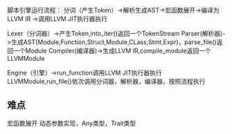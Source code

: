 脚本引擎运行流程：
分词（产生Token）->解析生成AST->宏函数展开->编译为LLVM IR ->调用LLVM JIT执行器执行

Lexer（分词器）->产生Token,into_iter()返回一个TokenStream
Parser(解析器)->生成AST(Module,Function,Struct,Module,CLass,Stmt,Expr)，parse_file()返回一个Module
Compiler(编译器)->生成LLVM IR,compile_module返回一个LLVMModule

Engine（引擎）->run_function调用LLVM JIT执行器执行LLVMModule,run_file()依次调用分词器，解析器，编译器，按照流程执行

## 难点
宏函数展开
动态参数实现，Any类型，Trait类型